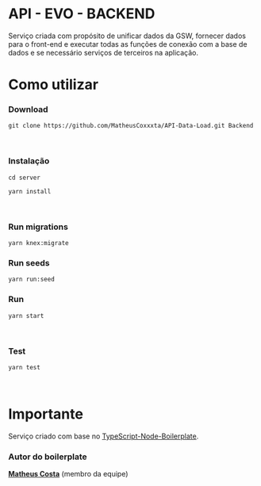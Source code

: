 # API - EVO - BACKEND
Serviço criada com propósito de unificar dados da GSW, fornecer dados para o front-end e executar todas as funções de conexão com a base de dados e se necessário serviços de terceiros na aplicação.

# Como utilizar

### Download

```
git clone https://github.com/MatheusCoxxxta/API-Data-Load.git Backend
```
<br/>

### Instalação

```
cd server
```

```
yarn install
```
<br/>

### Run migrations
```
yarn knex:migrate
```

### Run seeds
```
yarn run:seed
```

### Run

```
yarn start
```
<br/>

### Test

```
yarn test
```
<br/>


# Importante
Serviço criado com base no [TypeScript-Node-Boilerplate](https://github.com/MatheusCoxxxta/TypeScript-Node-Boilerplate).
### Autor do boilerplate

**[Matheus Costa](github.com/MatheusCoxxxta)** (membro da equipe)
